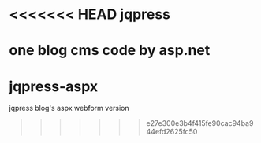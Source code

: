 <<<<<<< HEAD
jqpress
=======

one blog cms  code by  asp.net
=======
jqpress-aspx
============

jqpress blog's aspx webform version
>>>>>>> e27e300e3b4f415fe90cac94ba944efd2625fc50
